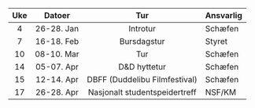 
| Uke |   Datoer   |              Tur              | Ansvarlig |
| :-: | :--------: | :---------------------------: | --------- |
|  4  | 26-28. Jan |           Introtur            | Schæfen   |
|  7  | 16-18. Feb |          Bursdagstur          | Styret    |
| 10  | 08-10. Mar |              Tur              | Schæfen   |
| 14  | 05-07. Apr |          D&D hyttetur         | Schæfen   |
| 15  | 12-14. Apr | DBFF (Duddelibu Filmfestival) | Schæfen   |
| 17  | 26-28. Apr | Nasjonalt studentspeidertreff | NSF/KM    |